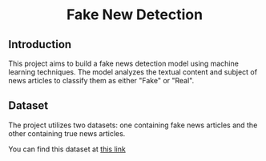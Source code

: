 <p align="center">
 <h1 align="center">Fake New Detection</h1>
</p>

## Introduction
This project aims to build a fake news detection model using machine learning techniques. The model analyzes the textual content and subject of news articles to classify them as either "Fake" or "Real".

## Dataset
The project utilizes two datasets: one containing fake news articles and the other containing true news articles.

You can find this dataset at <a href="https://www.kaggle.com/datasets/emineyetm/fake-news-detection-datasets">this link</a>
